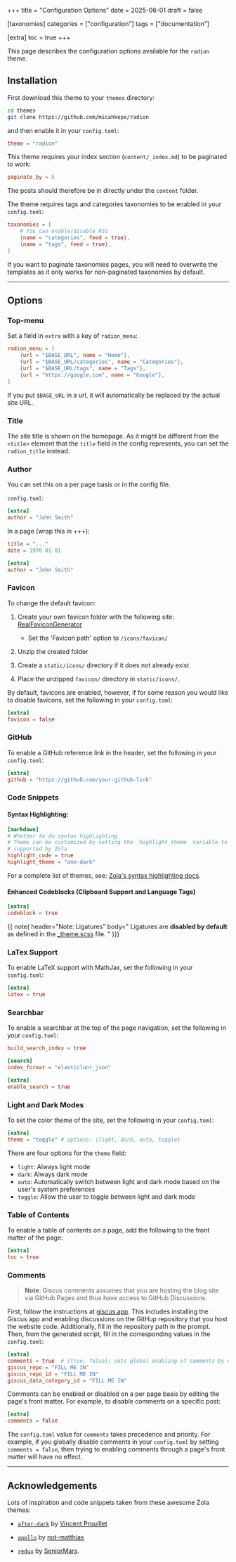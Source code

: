 +++
title = "Configuration Options"
date = 2025-06-01
draft = false 

[taxonomies]
categories = ["configuration"]
tags = ["documentation"]

[extra]
toc = true
+++

This page describes the configuration options available for the `radion` theme.

<!-- more -->

## Installation

First download this theme to your `themes` directory:

```bash
cd themes
git clone https://github.com/micahkepe/radion
```

and then enable it in your `config.toml`:

```toml
theme = "radion"
```

This theme requires your index section (`content/_index.md`) to be paginated to
work:

```toml
paginate_by = 5
```

The posts should therefore be in directly under the `content` folder.

The theme requires tags and categories taxonomies to be enabled in your
`config.toml`:

```toml
taxonomies = [
    # You can enable/disable RSS
    {name = "categories", feed = true},
    {name = "tags", feed = true},
]
```

If you want to paginate taxonomies pages, you will need to overwrite the
templates as it only works for non-paginated taxonomies by default.

---

## Options

### Top-menu

Set a field in `extra` with a key of `radion_menu`:

```toml
radion_menu = [
    {url = "$BASE_URL", name = "Home"},
    {url = "$BASE_URL/categories", name = "Categories"},
    {url = "$BASE_URL/tags", name = "Tags"},
    {url = "https://google.com", name = "Google"},
]
```

If you put `$BASE_URL` in a url, it will automatically be replaced by the actual
site URL.

### Title

The site title is shown on the homepage. As it might be different from the
`<title>` element that the `title` field in the config represents, you can set
the `radion_title` instead.

### Author

You can set this on a per page basis or in the config file.

`config.toml`:

```toml
[extra]
author = "John Smith"
```

In a page (wrap this in +++):

```toml
title = "..."
date = 1970-01-01

[extra]
author = "John Smith"
```

### Favicon

To change the default favicon:

1. Create your own favicon folder with the following site:
   [RealFaviconGenerator](https://realfavicongenerator.net/)

   - Set the 'Favicon path' option to `/icons/favicon/`

2. Unzip the created folder
3. Create a `static/icons/` directory if it does not already exist
4. Place the unzipped `favicon/` directory in `static/icons/`.

By default, favicons are enabled, however, if for some reason you would like to
disable favicons, set the following in your `config.toml`:

```toml
[extra]
favicon = false
```

### GitHub

To enable a GitHub reference link in the header, set the following in your
`config.toml`:

```toml
[extra]
github = "https://github.com/your-github-link"
```

### Code Snippets

#### Syntax Highlighting:

```toml
[markdown]
# Whether to do syntax highlighting
# Theme can be customized by setting the `highlight_theme` variable to a theme
# supported by Zola
highlight_code = true
highlight_theme = "one-dark"
```

For a complete list of themes, see: [Zola's syntax highlighting
docs](https://www.getzola.org/documentation/getting-started/configuration/#syntax-highlighting).

#### Enhanced Codeblocks (Clipboard Support and Language Tags)

```toml
[extra]
codeblock = true
```

{{ note(
header="Note: Ligatures"
body="
Ligatures are **disabled by default** as defined in the
[\_theme.scss](https://github.com/micahkepe/radion/blob/main/sass/_theme.scss) file.
"
)}}

### LaTex Support

To enable LaTeX support with MathJax, set the following in your `config.toml`:

```toml
[extra]
latex = true
```

### Searchbar

To enable a searchbar at the top of the page navigation, set the following in
your `config.toml`:

```toml
build_search_index = true

[search]
index_format = "elasticlunr_json"

[extra]
enable_search = true
```

### Light and Dark Modes

To set the color theme of the site, set the following in your `config.toml`:

```toml
[extra]
theme = "toggle" # options: {light, dark, auto, toggle}
```

There are four options for the `theme` field:

- `light`: Always light mode
- `dark`: Always dark mode
- `auto`: Automatically switch between light and dark mode based on the user's
  system preferences
- `toggle`: Allow the user to toggle between light and dark mode

### Table of Contents

To enable a table of contents on a page, add the following to the front matter
of the page:

```toml
[extra]
toc = true
```

### Comments

> **Note**: Giscus comments assumes that you are hosting the blog site via
> GitHub Pages and thus have access to GitHub Discussions.

First, follow the instructions at [giscus.app](https://giscus.app/).
This includes installing the Giscus app and enabling discussions on the
GitHup repository that you host the website code. Additionally, fill in the
repository path in the prompt. Then, from the generated script, fill in the
corresponding values in the `config.toml`:

```toml
[extra]
comments = true  # {true, false}; sets global enabling of comments by default
giscus_repo = "FILL ME IN"
giscus_repo_id = "FILL ME IN"
giscus_data_category_id = "FILL ME IN"
```

Comments can be enabled or disabled on a per page basis by editing the page's
front matter. For example, to disable comments on a specific post:

```toml
[extra]
comments = false
```

The `config.toml` value for `comments` takes precedence and priority. For
example, if you globally disable comments in your `config.toml` by setting
`comments = false`, then trying to enabling comments through a page's front
matter will have no effect.

---

## Acknowledgements

Lots of inspiration and code snippets taken from these awesome Zola themes:

- [`after-dark`](https://github.com/getzola/after-dark) by
  [Vincent Prouillet](https://www.vincentprouillet.com/)

- [`apollo`](https://github.com/not-matthias/apollo/tree/main) by
  [not-matthias](https://github.com/not-matthias)

- [`redux`](https://github.com/SeniorMars/redux) by
  [SeniorMars](https://github.com/SeniorMars).
